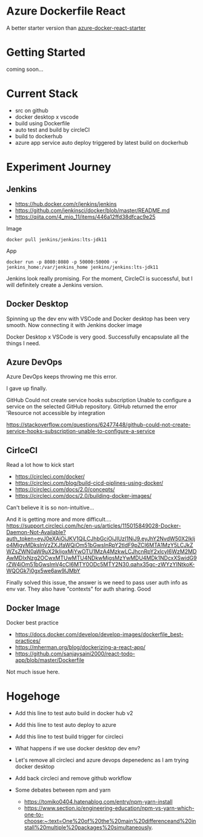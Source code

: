 # Azure Dockerfile React

A better starter version than [azure-docker-react-starter](https://github.com/ray-chunkit-chung/azure-docker-react-starter)

# Getting Started

coming soon...

# Current Stack

 - src on github
 - docker desktop x vscode
 - build using Dockerfile
 - auto test and build by circleCI
 - build to dockerhub
 - azure app service auto deploy triggered by latest build on dockerhub

# Experiment Journey

## Jenkins
 - https://hub.docker.com/r/jenkins/jenkins
 - https://github.com/jenkinsci/docker/blob/master/README.md
 - https://qiita.com/4_mio_11/items/446a12ffd38dfcac9e25


Image
```
docker pull jenkins/jenkins:lts-jdk11
```

App
```
docker run -p 8080:8080 -p 50000:50000 -v jenkins_home:/var/jenkins_home jenkins/jenkins:lts-jdk11
```

Jenkins look really promising. For the moment, CircleCI is successful, but I will definitely create a Jenkins version.

## Docker Desktop

Spinning up the dev env with VSCode and Docker desktop has been very smooth. Now connecting it with Jenkins docker image

Docker Desktop x VSCode is very good. Successfully encapsulate all the things I need. 

## Azure DevOps
Azure DevOps keeps throwing me this error.

I gave up finally.

GitHub Could not create service hooks subscription Unable to configure a service on the selected GitHub repository. GitHub returned the error 'Resource not accessible by integration

https://stackoverflow.com/questions/62477448/github-could-not-create-service-hooks-subscription-unable-to-configure-a-service


## CirlceCI
Read a lot how to kick start
- https://circleci.com/docker/
- https://circleci.com/blog/build-cicd-piplines-using-docker/
- https://circleci.com/docs/2.0/concepts/
- https://circleci.com/docs/2.0/building-docker-images/

Can't believe it is so non-intuitive...

And it is getting more and more difficult....
https://support.circleci.com/hc/en-us/articles/115015849028-Docker-Daemon-Not-Available?auth_token=eyJ0eXAiOiJKV1QiLCJhbGciOiJIUzI1NiJ9.eyJhY2NvdW50X2lkIjo4MjgyMDksInVzZXJfaWQiOm51bGwsInRpY2tldF9pZCI6MTA1MzY5LCJkZWZsZWN0aW9uX2lkIjoxMjYwOTU1MzA4MzkwLCJhcnRpY2xlcyI6WzM2MDAwMDIxNzg2OCwxMTUwMTU4NDkwMjgsMzYwMDU4MDk1NDcxXSwidG9rZW4iOm51bGwsImV4cCI6MTY0ODc5MTY2N30.qahx35gc-zWYzYINtkoK-WQOGk7j0gx5we6aw9lJMbY

Finally solved this issue, the answer is we need to pass user auth info as env var. They also have "contexts" for auth sharing. Good

## Docker Image

Docker best practice
- https://docs.docker.com/develop/develop-images/dockerfile_best-practices/
- https://mherman.org/blog/dockerizing-a-react-app/
- https://github.com/sanjaysaini2000/react-todo-app/blob/master/Dockerfile

Not much issue here. 


# Hogehoge

- Add this line to test auto build in docker hub v2
- Add this line to test auto deploy to azure
- Add this line to test build trigger for circleci
- What happens if we use docker desktop dev env?
- Let's remove all circleci and azure devops depenedenc as I am trying docker desktop
- Add back circleci and remove github workflow

- Some debates between npm and yarn
    - https://tomiko0404.hatenablog.com/entry/npm-yarn-install
    - https://www.section.io/engineering-education/npm-vs-yarn-which-one-to-choose:~:text=One%20of%20the%20main%20differenceand%20install%20multiple%20packages%20simultaneously.

